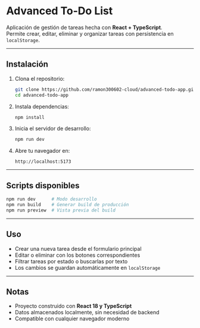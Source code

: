 # Advanced To-Do List

Aplicación de gestión de tareas hecha con **React + TypeScript**.  
Permite crear, editar, eliminar y organizar tareas con persistencia en `localStorage`.

---

## Instalación

1. Clona el repositorio:
   ```bash
   git clone https://github.com/ramon300602-cloud/advanced-todo-app.git
   cd advanced-todo-app
   ```

2. Instala dependencias:
   ```bash
   npm install
   ```

3. Inicia el servidor de desarrollo:
   ```bash
   npm run dev
   ```

4. Abre tu navegador en:
   ```
   http://localhost:5173
   ```

---

## Scripts disponibles

```bash
npm run dev      # Modo desarrollo
npm run build    # Generar build de producción
npm run preview  # Vista previa del build
```

---

## Uso

- Crear una nueva tarea desde el formulario principal  
- Editar o eliminar con los botones correspondientes  
- Filtrar tareas por estado o buscarlas por texto  
- Los cambios se guardan automáticamente en `localStorage`

---

## Notas

- Proyecto construido con **React 18 y TypeScript**  
- Datos almacenados localmente, sin necesidad de backend  
- Compatible con cualquier navegador moderno  
